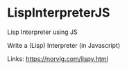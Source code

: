 # LispInterpreterJS
Lisp Interpreter using JS

Write a (Lisp) Interpreter (in Javascript)

Links: https://norvig.com/lispy.html